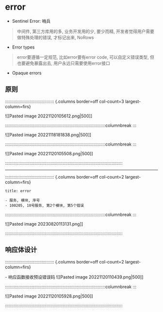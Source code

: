 # error
	
- Sentinel Error: 哨兵

> 中间件, 第三方库用的多, 业务开发用的少, 要少而精, 开发者觉得用户需要做特殊处理的错误, 才标记出来, NoRows

- Error types

> error要遵循一定规范, 比如error要有error code, 可以自定义错误类型, 但也要避免暴露出去, 用户永远只需要使用error接口

- Opaque errors

## 原则

:::::::::::::::::::::::::::::::::::::::: {.columns border=off col-count=3 largest-column=firs}

![[Pasted image 20221120105612.png|500]]

::::::::::::::::::::::::::::::::::::::::::::::::::::::::::::::::::::::::::::::::::columnbreak
:::

![[Pasted image 20221118181838.png|500]]


::::::::::::::::::::::::::::::::::::::::::::::::::::::::::::::::::::::::::::::::::columnbreak
:::

![[Pasted image 20221120105508.png|500]]

::::::::::::::::::::::::::::::::::::::::::::::::::::::::::::::::::::::::::::::::::::::::::::::::


---
:::::::::::::::::::::::::::::::::::::::: {.columns border=off col-count=2 largest-column=firs}

~~~ad-primary
title: error

- 服务, 模块, 序号
- 100205, 10号服务, 第2个模块, 第5个错误
~~~

::::::::::::::::::::::::::::::::::::::::::::::::::::::::::::::::::::::::::::::::::columnbreak
:::

![[Pasted image 20230820113131.png]]

::::::::::::::::::::::::::::::::::::::::::::::::::::::::::::::::::::::::::::::::::::::::::::::::
## 响应体设计

:::::::::::::::::::::::::::::::::::::::: {.columns border=off col-count=2 largest-column=firs}

- 响应函数接收预设错误码
![[Pasted image 20221120110439.png|500]]


::::::::::::::::::::::::::::::::::::::::::::::::::::::::::::::::::::::::::::::::::columnbreak
:::

![[Pasted image 20221120105928.png|500]]


::::::::::::::::::::::::::::::::::::::::::::::::::::::::::::::::::::::::::::::::::::::::::::::::
